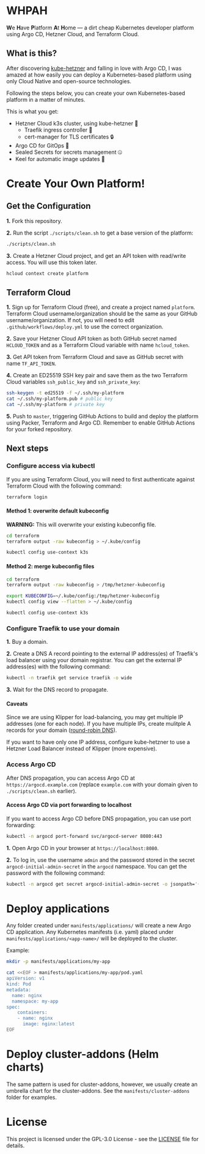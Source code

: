 # WHPAH

**W**e **H**ave **P**latform **A**t **H**ome — a dirt cheap Kubernetes developer platform using Argo CD, Hetzner Cloud, and Terraform Cloud.

## What is this?

After discovering [kube-hetzner](https://github.com/kube-hetzner/terraform-hcloud-kube-hetzner) and falling in love with Argo CD,
I was amazed at how easily you can deploy a Kubernetes-based platform using only Cloud Native and open-source technologies.

Following the steps below, you can create your own Kubernetes-based platform in a matter of minutes.

This is what you get:

- Hetzner Cloud k3s cluster, using kube-hetzner 🚀
  - Traefik ingress controller 🚦
  - cert-manager for TLS certificates 🔒
- Argo CD for GitOps 🐙
- Sealed Secrets for secrets management 🤐
- Keel for automatic image updates 🔄

# Create Your Own Platform!

## Get the Configuration

**1.** Fork this repository.

**2.** Run the script `./scripts/clean.sh` to get a base version of the platform:

```bash
./scripts/clean.sh
```

**3.** Create a Hetzner Cloud project, and get an API token with read/write access.
You will use this token later.

```bash
hcloud context create platform
```

## Terraform Cloud

**1.** Sign up for Terraform Cloud (free), and create a project named `platform`.
Terraform Cloud username/organization should be the same as your GitHub username/organization.
If not, you will need to edit `.github/workflows/deploy.yml` to use the correct organization.

**2.** Save your Hetzner Cloud API token as both GitHub secret named `HCLOUD_TOKEN`
and as a Terraform Cloud variable with name `hcloud_token`.

**3.** Get API token from Terraform Cloud and save as GitHub secret with name `TF_API_TOKEN`.

**4.** Create an ED25519 SSH key pair and save them as the two Terraform Cloud variables `ssh_public_key` and `ssh_private_key`:

```bash
ssh-keygen -t ed25519 -f ~/.ssh/my-platform
cat ~/.ssh/my-platform.pub # public key
cat ~/.ssh/my-platform # private key
```

**5.** Push to `master`, triggering GitHub Actions to build and deploy the platform using Packer, Terraform and Argo CD.
Remember to enable GitHub Actions for your forked repository.

## Next steps

### Configure access via kubectl

If you are using Terraform Cloud, you will need to first authenticate against Terraform Cloud with the following command:

```bash
terraform login
```

#### Method 1: overwrite default kubeconfig

**WARNING:** This will overwrite your existing kubeconfig file.

```bash
cd terraform
terraform output -raw kubeconfig > ~/.kube/config

kubectl config use-context k3s
```

#### Method 2: merge kubeconfig files

```bash
cd terraform
terraform output -raw kubeconfig > /tmp/hetzner-kubeconfig

export KUBECONFIG=~/.kube/config:/tmp/hetzner-kubeconfig
kubectl config view --flatten > ~/.kube/config

kubectl config use-context k3s
```

### Configure Traefik to use your domain

**1.** Buy a domain.

**2.** Create a DNS A record pointing to the external IP address(es) of Traefik's load balancer using your domain registrar.
You can get the external IP address(es) with the following command:

```bash
kubectl -n traefik get service traefik -o wide
```

**3.** Wait for the DNS record to propagate.

#### Caveats

Since we are using Klipper for load-balancing, you may get multiple IP addresses (one for each node).
If you have multiple IPs, create mulitple A records for your domain ([round-robin DNS](https://www.cloudflare.com/learning/dns/glossary/round-robin-dns)).

If you want to have only one IP address, configure kube-hetzner to use a Hetzner Load Balancer instead of Klipper (more expensive).

### Access Argo CD

After DNS propagation, you can access Argo CD at `https://argocd.example.com` (replace `example.com` with your domain given to `./scripts/clean.sh` earlier).

#### Access Argo CD via port forwarding to localhost

If you want to access Argo CD before DNS propagation, you can use port forwarding:

```bash
kubectl -n argocd port-forward svc/argocd-server 8080:443
```

**1.** Open Argo CD in your browser at `https://localhost:8080`.

**2.** To log in, use the username `admin` and the password stored in the secret `argocd-initial-admin-secret` in the `argocd` namespace.
You can get the password with the following command:

```bash
kubectl -n argocd get secret argocd-initial-admin-secret -o jsonpath='{.data.password}' | base64 -d ; echo
```

# Deploy applications

Any folder created under `manifests/applications/` will create a new Argo CD application.
Any Kubernetes manifests (i.e. yaml) placed under `manifests/applications/<app-name>/` will be deployed to the cluster.

Example:

```bash
mkdir -p manifests/applications/my-app

cat <<EOF > manifests/applications/my-app/pod.yaml
apiVersion: v1
kind: Pod
metadata:
  name: nginx
  namespace: my-app
spec:
    containers:
    - name: nginx
      image: nginx:latest
EOF
```

# Deploy cluster-addons (Helm charts)

The same pattern is used for cluster-addons, however, we usually create an umbrella chart for the cluster-addons.
See the `manifests/cluster-addons` folder for examples.

# License

This project is licensed under the GPL-3.0 License - see the [LICENSE](LICENSE) file for details.
